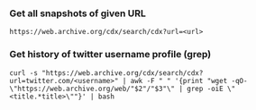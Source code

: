 ### Get all snapshots of given URL
```
https://web.archive.org/cdx/search/cdx?url=<url>
```

### Get history of twitter username profile (grep)
```
curl -s "https://web.archive.org/cdx/search/cdx?url=twitter.com/<username>" | awk -F " " '{print "wget -qO- \"https://web.archive.org/web/"$2"/"$3"\" | grep -oiE \"<title.*title>\""}' | bash
```

